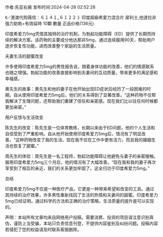 <p>作者:先亚右揭 发布时间:2024-04-28 02:52:28</p>
<p>《✅港澳代购薇信：６１４１_６１２２ 》印度超級希愛力混合片 犀利士,他達拉非 強力助勃+有效延時 10顆 數量 正品价格(136元) </p>
									<p>印度希爱力5mg凭借其独特的治疗机制，为勃起功能障碍（ED）提供了长期而持续的解决方案。该药物的主要成分他达那非5mg，通过连续服用90天，帮助用户逐步恢复性功能，进而改善整个家庭的生活质量。</p><p></p><p></p><p></p><p>夫妻生活的甜蜜改变</p><p></p><p>许多使用印度希爱力5mg的男性报告说，随着身体功能的改善，他们的情感联系也随之增强。勃起功能的改善直接影响到夫妻间的互动质量，带来更多的满足感和幸福感。</p><p></p><p>黄先生的故事：黄先生和他的妻子在他开始出现ED症状后经历了一段困难的时期。自从使用印度希爱力5mg后，他们的关系得到了显著改善。“这种药物不仅帮我解决了生理问题，还帮助我们重建了信任和亲密感。现在我们比以往任何时候都更加亲密。”</p><p>用户反馈与生活改变</p><p></p><p>陈先生的改变：陈先生是一位体育教练，长期以来由于ED问题，他的个人生活和自信受到了严重影响。自从他开始使用印度希爱力5mg后，情况有了明显改善。“这种药物改变了我的生活。现在我不仅在工作中更有活力，而且我的婚姻生活也恢复了甜蜜。”</p><p></p><p>周先生的体验：周先生是一名工程师，勃起功能障碍让他避免与妻子的亲密接触。服用印度希爱力5mg三个月后，他的情况有了大幅改善。“现在我和我的妻子再次享受到了相互的亲近，我们的关系更加牢固了。这全归功于印度希爱力5mg。”</p><p></p><p></p><p></p><p>总结</p><p></p><p>印度希爱力5mg不仅是一种医疗产品，它更是一种带来希望和改变的工具。通过其持续的治疗效果，许多男性重新找回了生活的热情和夫妻间的甜蜜。印度希爱力5mg已经证明，通过科学的方法和正确的治疗策略，生活质量的提升是可以实现的。</p>				声明：本站所有文章均来自网络用户投稿，需要消费、投资的项目请注意识别真伪，谨防上当受骗，本站只负责信息刊登，不提供内容鉴别及纠纷问题。投稿内容若侵犯了您的权益请及时联系客服删除。				
